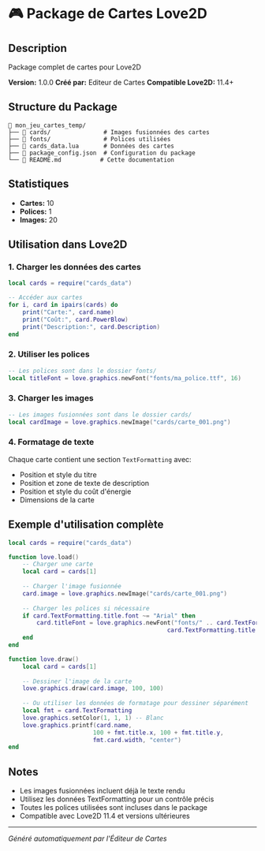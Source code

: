 # 🎮 Package de Cartes Love2D

## Description
Package complet de cartes pour Love2D

**Version:** 1.0.0
**Créé par:** Editeur de Cartes
**Compatible Love2D:** 11.4+

## Structure du Package

```
📁 mon_jeu_cartes_temp/
├── 📁 cards/               # Images fusionnées des cartes
├── 📁 fonts/               # Polices utilisées
├── 📄 cards_data.lua       # Données des cartes
├── 📄 package_config.json  # Configuration du package
└── 📄 README.md           # Cette documentation
```

## Statistiques

- **Cartes:** 10
- **Polices:** 1
- **Images:** 20

## Utilisation dans Love2D

### 1. Charger les données des cartes
```lua
local cards = require("cards_data")

-- Accéder aux cartes
for i, card in ipairs(cards) do
    print("Carte:", card.name)
    print("Coût:", card.PowerBlow)
    print("Description:", card.Description)
end
```

### 2. Utiliser les polices
```lua
-- Les polices sont dans le dossier fonts/
local titleFont = love.graphics.newFont("fonts/ma_police.ttf", 16)
```

### 3. Charger les images
```lua
-- Les images fusionnées sont dans le dossier cards/
local cardImage = love.graphics.newImage("cards/carte_001.png")
```

### 4. Formatage de texte
Chaque carte contient une section `TextFormatting` avec:
- Position et style du titre
- Position et zone de texte de description
- Position et style du coût d'énergie
- Dimensions de la carte

## Exemple d'utilisation complète

```lua
local cards = require("cards_data")

function love.load()
    -- Charger une carte
    local card = cards[1]
    
    -- Charger l'image fusionnée
    card.image = love.graphics.newImage("cards/carte_001.png")
    
    -- Charger les polices si nécessaire
    if card.TextFormatting.title.font ~= "Arial" then
        card.titleFont = love.graphics.newFont("fonts/" .. card.TextFormatting.title.font .. ".ttf", 
                                             card.TextFormatting.title.size)
    end
end

function love.draw()
    local card = cards[1]
    
    -- Dessiner l'image de la carte
    love.graphics.draw(card.image, 100, 100)
    
    -- Ou utiliser les données de formatage pour dessiner séparément
    local fmt = card.TextFormatting
    love.graphics.setColor(1, 1, 1) -- Blanc
    love.graphics.printf(card.name, 
                        100 + fmt.title.x, 100 + fmt.title.y, 
                        fmt.card.width, "center")
end
```

## Notes

- Les images fusionnées incluent déjà le texte rendu
- Utilisez les données TextFormatting pour un contrôle précis
- Toutes les polices utilisées sont incluses dans le package
- Compatible avec Love2D 11.4 et versions ultérieures

---
*Généré automatiquement par l'Éditeur de Cartes*
